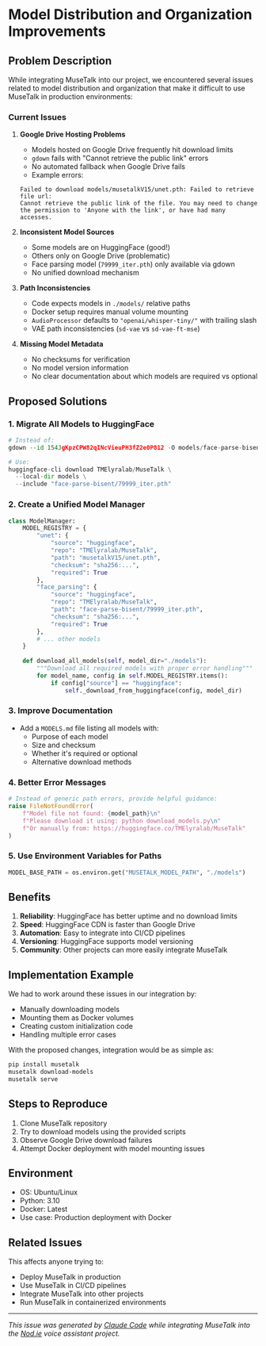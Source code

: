 # Model Distribution and Organization Improvements

## Problem Description

While integrating MuseTalk into our project, we encountered several issues related to model distribution and organization that make it difficult to use MuseTalk in production environments:

### Current Issues

1. **Google Drive Hosting Problems**
   - Models hosted on Google Drive frequently hit download limits
   - `gdown` fails with "Cannot retrieve the public link" errors
   - No automated fallback when Google Drive fails
   - Example errors:
   ```
   Failed to download models/musetalkV15/unet.pth: Failed to retrieve file url:
   Cannot retrieve the public link of the file. You may need to change
   the permission to 'Anyone with the link', or have had many accesses.
   ```

2. **Inconsistent Model Sources**
   - Some models are on HuggingFace (good!)
   - Others only on Google Drive (problematic)
   - Face parsing model (`79999_iter.pth`) only available via gdown
   - No unified download mechanism

3. **Path Inconsistencies**
   - Code expects models in `./models/` relative paths
   - Docker setup requires manual volume mounting
   - `AudioProcessor` defaults to `"openai/whisper-tiny/"` with trailing slash
   - VAE path inconsistencies (`sd-vae` vs `sd-vae-ft-mse`)

4. **Missing Model Metadata**
   - No checksums for verification
   - No model version information
   - No clear documentation about which models are required vs optional

## Proposed Solutions

### 1. Migrate All Models to HuggingFace
```python
# Instead of:
gdown --id 154JgKpzCPW82qINcVieuPH3fZ2e0P812 -O models/face-parse-bisent/79999_iter.pth

# Use:
huggingface-cli download TMElyralab/MuseTalk \
  --local-dir models \
  --include "face-parse-bisent/79999_iter.pth"
```

### 2. Create a Unified Model Manager
```python
class ModelManager:
    MODEL_REGISTRY = {
        "unet": {
            "source": "huggingface",
            "repo": "TMElyralab/MuseTalk",
            "path": "musetalkV15/unet.pth",
            "checksum": "sha256:...",
            "required": True
        },
        "face_parsing": {
            "source": "huggingface",
            "repo": "TMElyralab/MuseTalk",
            "path": "face-parse-bisent/79999_iter.pth",
            "checksum": "sha256:...",
            "required": True
        },
        # ... other models
    }
    
    def download_all_models(self, model_dir="./models"):
        """Download all required models with proper error handling"""
        for model_name, config in self.MODEL_REGISTRY.items():
            if config["source"] == "huggingface":
                self._download_from_huggingface(config, model_dir)
```

### 3. Improve Documentation
- Add a `MODELS.md` file listing all models with:
  - Purpose of each model
  - Size and checksum
  - Whether it's required or optional
  - Alternative download methods

### 4. Better Error Messages
```python
# Instead of generic path errors, provide helpful guidance:
raise FileNotFoundError(
    f"Model file not found: {model_path}\n"
    f"Please download it using: python download_models.py\n"
    f"Or manually from: https://huggingface.co/TMElyralab/MuseTalk"
)
```

### 5. Use Environment Variables for Paths
```python
MODEL_BASE_PATH = os.environ.get("MUSETALK_MODEL_PATH", "./models")
```

## Benefits

1. **Reliability**: HuggingFace has better uptime and no download limits
2. **Speed**: HuggingFace CDN is faster than Google Drive
3. **Automation**: Easy to integrate into CI/CD pipelines
4. **Versioning**: HuggingFace supports model versioning
5. **Community**: Other projects can more easily integrate MuseTalk

## Implementation Example

We had to work around these issues in our integration by:
- Manually downloading models
- Mounting them as Docker volumes
- Creating custom initialization code
- Handling multiple error cases

With the proposed changes, integration would be as simple as:
```bash
pip install musetalk
musetalk download-models
musetalk serve
```

## Steps to Reproduce

1. Clone MuseTalk repository
2. Try to download models using the provided scripts
3. Observe Google Drive download failures
4. Attempt Docker deployment with model mounting issues

## Environment

- OS: Ubuntu/Linux
- Python: 3.10
- Docker: Latest
- Use case: Production deployment with Docker

## Related Issues

This affects anyone trying to:
- Deploy MuseTalk in production
- Use MuseTalk in CI/CD pipelines
- Integrate MuseTalk into other projects
- Run MuseTalk in containerized environments

---

*This issue was generated by [Claude Code](https://github.com/anthropics/claude-code) while integrating MuseTalk into the [Nod.ie](https://github.com/benweeks-net/nod.ie) voice assistant project.*